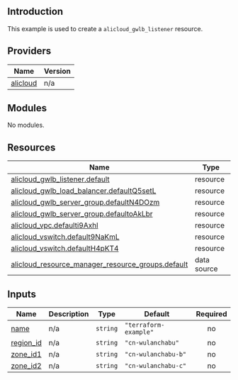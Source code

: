 ## Introduction

This example is used to create a `alicloud_gwlb_listener` resource.

<!-- BEGIN_TF_DOCS -->
## Providers

| Name | Version |
|------|---------|
| <a name="provider_alicloud"></a> [alicloud](#provider\_alicloud) | n/a |

## Modules

No modules.

## Resources

| Name | Type |
|------|------|
| [alicloud_gwlb_listener.default](https://registry.terraform.io/providers/aliyun/alicloud/latest/docs/resources/gwlb_listener) | resource |
| [alicloud_gwlb_load_balancer.defaultQ5setL](https://registry.terraform.io/providers/aliyun/alicloud/latest/docs/resources/gwlb_load_balancer) | resource |
| [alicloud_gwlb_server_group.defaultN4DOzm](https://registry.terraform.io/providers/aliyun/alicloud/latest/docs/resources/gwlb_server_group) | resource |
| [alicloud_gwlb_server_group.defaultoAkLbr](https://registry.terraform.io/providers/aliyun/alicloud/latest/docs/resources/gwlb_server_group) | resource |
| [alicloud_vpc.defaulti9Axhl](https://registry.terraform.io/providers/aliyun/alicloud/latest/docs/resources/vpc) | resource |
| [alicloud_vswitch.default9NaKmL](https://registry.terraform.io/providers/aliyun/alicloud/latest/docs/resources/vswitch) | resource |
| [alicloud_vswitch.defaultH4pKT4](https://registry.terraform.io/providers/aliyun/alicloud/latest/docs/resources/vswitch) | resource |
| [alicloud_resource_manager_resource_groups.default](https://registry.terraform.io/providers/aliyun/alicloud/latest/docs/data-sources/resource_manager_resource_groups) | data source |

## Inputs

| Name | Description | Type | Default | Required |
|------|-------------|------|---------|:--------:|
| <a name="input_name"></a> [name](#input\_name) | n/a | `string` | `"terraform-example"` | no |
| <a name="input_region_id"></a> [region\_id](#input\_region\_id) | n/a | `string` | `"cn-wulanchabu"` | no |
| <a name="input_zone_id1"></a> [zone\_id1](#input\_zone\_id1) | n/a | `string` | `"cn-wulanchabu-b"` | no |
| <a name="input_zone_id2"></a> [zone\_id2](#input\_zone\_id2) | n/a | `string` | `"cn-wulanchabu-c"` | no |
<!-- END_TF_DOCS -->
